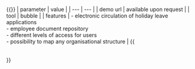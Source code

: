 ---
---
{{<table class="mono">}}
| parameter | value |
| --- | --- |
| demo url | available upon request |
| tool | bubble |
| features | - electronic circulation of holiday leave applications<br>- employee document repository<br>- different levels of access for users<br>- possibility to map any organisational structure |
{{</table>}}